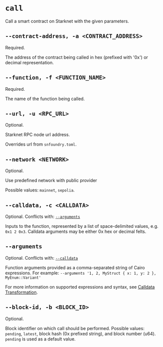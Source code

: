 # `call`
Call a smart contract on Starknet with the given parameters.

## `--contract-address, -a <CONTRACT_ADDRESS>`
Required.

The address of the contract being called in hex (prefixed with '0x') or decimal representation.

## `--function, -f <FUNCTION_NAME>`
Required.

The name of the function being called.

## `--url, -u <RPC_URL>`
Optional.

Starknet RPC node url address.

Overrides url from `snfoundry.toml`.

## `--network <NETWORK>`
Optional.

Use predefined network with public provider

Possible values: `mainnet`, `sepolia`.

## `--calldata, -c <CALLDATA>`
Optional.
Conflicts with: [`--arguments`](#--arguments)

Inputs to the function, represented by a list of space-delimited values, e.g. `0x1 2 0x3`.
Calldata arguments may be either 0x hex or decimal felts.

## `--arguments`
Optional.
Conflicts with: [`--calldata`](#--calldata--c-calldata)

Function arguments provided as a comma-separated string of Cairo expressions.
For example: `--arguments '1, 2, MyStruct { x: 1, y: 2 }, MyEnum::Variant'`

For more information on supported expressions and syntax, see [Calldata Transformation](../../starknet/calldata-transformation.md).

## `--block-id, -b <BLOCK_ID>`
Optional.

Block identifier on which call should be performed.
Possible values: `pending`, `latest`, block hash (0x prefixed string), and block number (u64).
`pending` is used as a default value.
